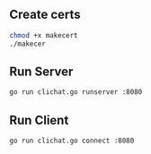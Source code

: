 ## Create certs

```bash
chmod +x makecert
./makecer
```

## Run Server

```bash
go run clichat.go runserver :8080
```

## Run Client
```bash
go run clichat.go connect :8080
```